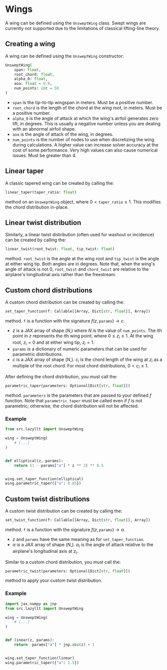 # Wings
A wing can be defined using the `UnsweptWing` class.
Swept wings are currently not supported due to the limitations of classical lifting-line theory.

## Creating a wing
A wing can be defined using the `UnsweptWing` constructor:

```python
UnsweptWing(
    span: float,
    root_chord: float,
    alpha_0: float,
    aoa: float = 0.0,
    num_points: int = 50
)
```
- `span` is the tip-to-tip wingspan in meters. Must be a positive number.
- `root_chord` is the length of the chord at the wing root, in meters. Must be a positive number.
- `alpha_0` is the angle of attack at which the wing's airfoil generates zero lift, in degrees.
  This is usually a negative number unless you are dealing with an abnormal airfoil shape.
- `aoa` is the angle of attack of the wing, in degrees.
- `num_points` is the number of nodes to use when discretizing the wing during calculations.
  A higher value can increase solver accuracy at the cost of some performance.
  Very high values can also cause numerical issues. Must be greater than 4.

## Linear taper
A classic tapered wing can be created by calling the:
```python 
linear_taper(taper_ratio: float)
```
method on
an `UnsweptWing` object, where $0<\texttt{taper_ratio}\leq 1$. This modifies the chord distribution in-place.

## Linear twist distribution
Similarly, a linear twist distribution (often used for washout or incidence) can be created by calling the:
```python
linear_twist(root_twist: float, tip_twist: float)
```
method. `root_twist` is the angle at the wing root
and `tip_twist` is the angle at either wing tip. Both angles are in degrees.
Note that, when the wing's angle of attack is not 0, `root_twist` and `chord_twist` are relative to the
airplane's longitudinal axis rather than the freestream.

## Custom chord distributions
A custom chord distribution can be created by calling the:
```python
set_taper_function(f: Callable[[Array, Dict[str, float]], Array])
```
method. `f` is a function with the signature $f(z,\texttt{params})\to c$.
- $z$ is a JAX array of shape $(N,)$
where $N$ is the value of `num_points`. The $i$th point in $z$ represents the $i$th wing point,
where $0\leq z_i \leq 1$. At the wing root, $z_i=0$ and at either wing tip, $z_i=1$.
- $\texttt{params}$ is a dictionary of numeric parameters that can be used for parametric distributions.
- $c$ is a JAX array of shape $(N,)$. $c_i$ is the chord length of the wing at $z_i$ as a multiple of the root chord.
  For most chord distributions, $0 < c_i\leq 1$.

After defining the chord distribution, you must call the:
```python
parametric_taper(parameters: Optional[Dict[str, float]])
```
method. `parameters` is the parameters that are passed to your defined $f$ function. Note that
`parametric_taper` must be called even if $f$ is not parametric;
otherwise, the chord distribution will not be affected.

### Example

```python
from src.lazyllt import UnsweptWing

wing = UnsweptWing(
    # [...]
)


def elliptical(z, params):
    return (1 - params["a"] * z ** 2) ** 0.5


wing.set_taper_function(elliptical)
wing.parametric_taper({"a": 0.85})
```

## Custom twist distributions
A custom twist distribution can be created by calling the:
```python
set_twist_function(f: Callable[[Array, Dict[str, float]], Array])
```
method. `f` is a function with the signature $f(z, \texttt{params})\to \alpha$.
- $z$ and $\texttt{params}$ have the same meaning as for `set_taper_function`.
- $\alpha$ is a JAX array of shape $(N,)$. $\alpha_i$ is the angle of attack relative to the airplane's
  longitudinal axis at $z_i$.

Similar to a custom chord distribution, you must call the:
```python
parametric_twist(parameters: Optional[Dict[str, float]])
```
method to apply your custom twist distribution.

### Example

```python
import jax.numpy as jnp
from src.lazyllt import UnsweptWing

wing = UnsweptWing(
    # [...]
)


def linear(z, params):
    return -params["a"] * jnp.abs(z) + 1


wing.set_taper_function(linear)
wing.parametric_taper({"a": 1.5})
```
